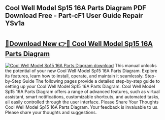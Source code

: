 ## Cool Well Model Sp15 16A Parts Diagram PDF Download Free - Part-cF1 User Guide Repair YSv1a

# <h2><a href="http://dfo2bbm.blite.top/?on=Cool+Well+Model+Sp15+16A+Parts+Diagram">🔗Download New 👉🔴 Cool Well Model Sp15 16A Parts Diagram</a></h2>

[![Cool Well Model Sp15 16A Parts Diagram download](https://i.imgur.com/lujVjoI.png)](http://dfo2bbm.blite.top/?on=Cool+Well+Model+Sp15+16A+Parts+Diagram)
This manual unlocks the potential of your new Cool Well Model Sp15 16A Parts Diagram. Explore its features, learn how to install, operate, and maintain it seamlessly. Step-by-Step Guide The following pages provide a detailed step-by-step guide to setting up your Cool Well Model Sp15 16A Parts Diagram. Cool Well Model Sp15 16A Parts Diagram offers a range of advanced features, such as virtual assistant, smart notifications, customizable shortcuts, and automated tasks, all easily controlled through the user interface. Please Share Your Thoughts Cool Well Model Sp15 16A Parts Diagram. Your feedback is invaluable to us. Please share your thoughts and suggestions.
